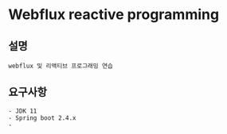 # Webflux reactive programming

## 설명

```
webflux 및 리액티브 프로그래밍 연습 
```

## 요구사항

```
- JDK 11
- Spring boot 2.4.x
- 
```

